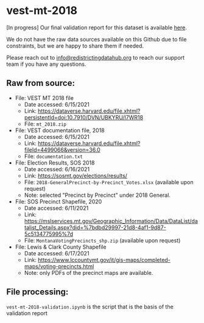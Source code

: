 # vest-mt-2018

[In progress] Our final validation report for this dataset is available [here]().

We do not have the raw data sources available on this Github due to file constraints, but we are happy to share them if needed. 

Please reach out to info@redistrictingdatahub.org to reach our support team if you have any questions.

## Raw from source:

- File: VEST MT 2018 file
   - Date accessed: 6/15/2021
   - Link: https://dataverse.harvard.edu/file.xhtml?persistentId=doi:10.7910/DVN/UBKYRU/I7WR18
   - File: `mt_2018.zip`
- File: VEST documentation file, 2018
   - Date accessed: 6/15/2021
   - Link: https://dataverse.harvard.edu/file.xhtml?fileId=4499066&version=36.0
   - File: `documentation.txt`
- File: Election Results, SOS 2018
   - Date accessed: 6/16/2021
   - Link: https://sosmt.gov/elections/results/
   - File: `2018-GeneralPrecinct-by-Precinct_Votes.xlsx` (available upon request)
   - Note: selected "Precinct by Precinct" under 2018 General. 
- File: SOS Precinct Shapefile, 2020 
   - Date accessed: 6/11/2021
   - Link: https://mslservices.mt.gov/Geographic_Information/Data/DataList/datalist_Details.aspx?did=%7bdbd29997-21d8-4af1-9d87-5c5134775995%7d
   - File: `MontanaVotingPrecincts_shp.zip` (available upon request)
- File: Lewis & Clark County Shapefile
   - Date accessed: 6/17/2021
   - Link: https://www.lccountymt.gov/it/gis-maps/completed-maps/voting-precincts.html
   - Note: only PDFs of the precinct maps are available. 

## File processing:

`vest-mt-2018-validation.ipynb` is the script that is the basis of the validation report

